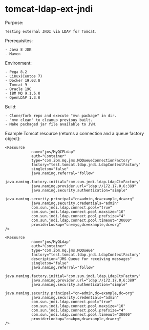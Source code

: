 # tomcat-ldap-ext-jndi

Purpose:

	Testing external JNDI via LDAP for Tomcat.


Prerequisites:

	- Java 8 JDK
	- Maven


Environment:

	- Pega 8.2
	- Linux(Centos 7)
	- Docker 19.03.8
	- Tomcat 9
	- Oracle 19C
	- IBM MQ 9.1.5.0
	- OpenLDAP 1.3.0


Build:
	
	- Clone/fork repo and execute "mvn package" in dir.
	- "mvn clean" to cleanup previous built.
	- Make packaged jar file available to JVM.


Example Tomcat resource (returns a connection and a queue factory object):

	<Resource
                name="jms/MyQCFLdap"
                auth="Container"
                type="com.ibm.mq.jms.MQQueueConnectionFactory"
                factory="test.tomcat.ldap.jndi.LdapContextFactory"
                singleton="false"
                java.naming.referral="follow"
                java.naming.factory.initial="com.sun.jndi.ldap.LdapCtxFactory"
                java.naming.provider.url="ldap://172.17.0.6:389"
                java.naming.security.authentication="simple"
                java.naming.security.principal="cn=admin,dc=example,dc=org"
                java.naming.security.credentials="admin"
                com.sun.jndi.ldap.connect.pool="true"
                com.sun.jndi.ldap.connect.pool.maxsize="10"
                com.sun.jndi.ldap.connect.pool.prefsize="4"
                com.sun.jndi.ldap.connect.pool.timeout="30000"
                providerLookup="cn=myq,dc=example,dc=org"
    />

    <Resource
                name="jms/MyQLdap"
                auth="Container"
                type="com.ibm.mq.jms.MQQueue"
                factory="test.tomcat.ldap.jndi.LdapContextFactory"
                description="JMS Queue for receiving messages"
                singleton="false"
                java.naming.referral="follow"
                java.naming.factory.initial="com.sun.jndi.ldap.LdapCtxFactory"
                java.naming.provider.url="ldap://172.17.0.6:389"
                java.naming.security.authentication="simple"
                java.naming.security.principal="cn=admin,dc=example,dc=org"
                java.naming.security.credentials="admin"
                com.sun.jndi.ldap.connect.pool="true"
                com.sun.jndi.ldap.connect.pool.maxsize="10"
                com.sun.jndi.ldap.connect.pool.prefsize="4"
                com.sun.jndi.ldap.connect.pool.timeout="30000"
                providerLookup="cn=bpm,dc=example,dc=org"
    />